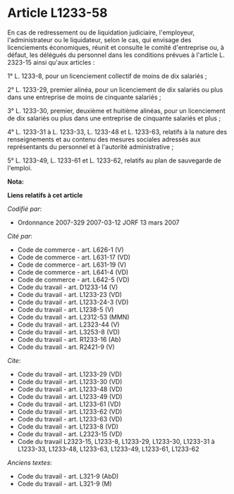 # Article L1233-58

En cas de redressement ou de liquidation judiciaire, l'employeur, l'administrateur ou le liquidateur, selon le cas, qui
envisage des licenciements économiques, réunit et consulte le comité d'entreprise ou, à défaut, les délégués du personnel
dans les conditions prévues à l'article L. 2323-15 ainsi qu'aux articles :

1° L. 1233-8, pour un licenciement collectif de moins de dix salariés ;

2° L. 1233-29, premier alinéa, pour un licenciement de dix salariés ou plus dans une entreprise de moins de cinquante
salariés ;

3° L. 1233-30, premier, deuxième et huitième alinéas, pour un licenciement de dix salariés ou plus dans une entreprise de
cinquante salariés et plus ;

4° L. 1233-31 à L. 1233-33, L. 1233-48 et L. 1233-63, relatifs à la nature des renseignements et au contenu des mesures
sociales adressés aux représentants du personnel et à l'autorité administrative ;

5° L. 1233-49, L. 1233-61 et L. 1233-62, relatifs au plan de sauvegarde de l'emploi.

**Nota:**



**Liens relatifs à cet article**

_Codifié par_:

  - Ordonnance 2007-329 2007-03-12 JORF 13 mars 2007

_Cité par_:

  - Code de commerce - art. L626-1 (V)
  - Code de commerce - art. L631-17 (VD)
  - Code de commerce - art. L631-19 (V)
  - Code de commerce - art. L641-4 (VD)
  - Code de commerce - art. L642-5 (VD)
  - Code du travail - art. D1233-14 (V)
  - Code du travail - art. L1233-23 (VD)
  - Code du travail - art. L1233-24-3 (VD)
  - Code du travail - art. L1238-5 (V)
  - Code du travail - art. L2312-53 (MMN)
  - Code du travail - art. L2323-44 (V)
  - Code du travail - art. L3253-8 (VD)
  - Code du travail - art. R1233-16 (Ab)
  - Code du travail - art. R2421-9 (V)

_Cite_:

  - Code du travail - art. L1233-29 (VD)
  - Code du travail - art. L1233-30 (VD)
  - Code du travail - art. L1233-48 (VD)
  - Code du travail - art. L1233-49 (VD)
  - Code du travail - art. L1233-61 (VD)
  - Code du travail - art. L1233-62 (VD)
  - Code du travail - art. L1233-63 (VD)
  - Code du travail - art. L1233-8 (VD)
  - Code du travail - art. L2323-15 (VD)
  - Code du travail L2323-15, L1233-8, L1233-29, L1233-30, L1233-31 à L1233-33, L1233-48, L1233-63, L1233-49, L1233-61, L1233-62

_Anciens textes_:

  - Code du travail - art. L321-9 (AbD)
  - Code du travail - art. L321-9 (M)
